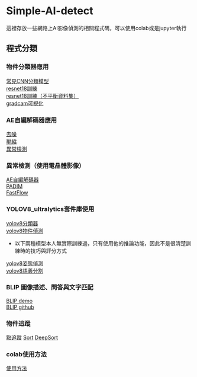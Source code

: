 # Simple-AI-detect

這裡存放一些網路上AI影像偵測的相關程式碼，可以使用colab或是jupyter執行

 ## 程式分類
 ### 物件分類器應用
 [常見CNN分類模型](https://github.com/tetenlost/Simple-AI-detect/blob/main/Classification/%E5%B8%B8%E8%A6%8BCNN%E5%88%86%E9%A1%9E%E6%A8%A1%E5%9E%8B.ipynb)  
[resnet18訓練](https://github.com/tetenlost/Simple-AI-detect/blob/main/Classification/resnet18_%E8%A8%93%E7%B7%B4.ipynb)  
[resnet18訓練（不平衡資料集）](https://github.com/tetenlost/Simple-AI-detect/blob/main/Classification/resnet18_%E8%A8%93%E7%B7%B4for%E4%B8%8D%E5%B9%B3%E8%A1%A1%E8%A8%93%E7%B7%B4%E8%B3%87%E6%96%99%E9%9B%86.ipynb)  
[gradcam可視化](https://github.com/tetenlost/Simple-AI-detect/blob/main/Classification/gradcam%E5%81%B5%E6%B8%AC%E7%B5%90%E6%9E%9C%E5%8F%AF%E8%A6%96%E5%8C%96.ipynb)  
### AE自編解碼器應用
[去噪](https://github.com/tetenlost/Simple-AI-detect/blob/main/AutoEncoder/AutoEncoder_%E5%8E%BB%E5%99%AA.ipynb)  
[壓縮](https://github.com/tetenlost/Simple-AI-detect/blob/main/AutoEncoder/AutoEncoder_%E5%A3%93%E7%B8%AE.ipynb)  
[異常檢測](https://github.com/tetenlost/Simple-AI-detect/blob/main/AutoEncoder/AutoEncoder_%E7%95%B0%E5%B8%B8%E6%AA%A2%E6%B8%AC.ipynb)  
### 異常檢測（使用電晶體影像）  
[AE自編解碼器](https://github.com/tetenlost/Simple-AI-detect/blob/main/AnomalyDetection/AutoEncoder%E7%95%B0%E5%B8%B8%E6%AA%A2%E6%B8%AC%EF%BC%88%E9%9B%BB%E6%99%B6%E9%AB%94%E5%BD%B1%E5%83%8F%EF%BC%89.ipynb)  
[PADIM](https://github.com/tetenlost/Simple-AI-detect/blob/main/AnomalyDetection/PADIM%E7%95%B0%E5%B8%B8%E6%AA%A2%E6%B8%AC_%EF%BC%88%E4%BD%BF%E7%94%A8%E9%9B%BB%E6%99%B6%E9%AB%94%E5%BD%B1%E5%83%8F%EF%BC%89.ipynb)  
[FastFlow](https://github.com/tetenlost/Simple-AI-detect/blob/main/AnomalyDetection/fastflow%E7%95%B0%E5%B8%B8%E6%AA%A2%E6%B8%AC%EF%BC%88%E4%BD%BF%E7%94%A8%E9%9B%BB%E6%99%B6%E9%AB%94%E5%BD%B1%E5%83%8F%EF%BC%89.ipynb)  
### YOLOV8_ultralytics套件庫使用
[yolov8分類器](https://github.com/tetenlost/Simple-AI-detect/blob/main/YOLOV8/YOLOv8%E7%89%A9%E4%BB%B6%E5%88%86%E9%A1%9E%E5%99%A8.ipynb)  
[yolov8物件偵測 ](https://github.com/tetenlost/Simple-AI-detect/blob/main/YOLOV8/YOLOv8%E7%89%A9%E4%BB%B6%E5%81%B5%E6%B8%AC%E5%99%A8.ipynb)
 * 以下兩種模型本人無實際訓練過，只有使用他的推論功能，因此不是很清楚訓練時的技巧與評分方式
  
[yolov8姿態偵測 ](https://github.com/tetenlost/Simple-AI-detect/blob/main/YOLOV8/YOLOV8%E5%A7%BF%E6%85%8B%E5%81%B5%E6%B8%AC.ipynb)   
[yolov8語義分割](https://github.com/tetenlost/Simple-AI-detect/blob/main/YOLOV8/YoloV8%E8%AA%9E%E7%BE%A9%E5%88%86%E5%89%B2.ipynb)
### BLIP 圖像描述、問答與文字匹配
[BLIP demo](https://colab.research.google.com/github/salesforce/BLIP/blob/main/demo.ipynb)  
[BLIP github](https://github.com/salesforce/BLIP)

### 物件追蹤
[點追蹤](https://github.com/tetenlost/Simple-AI-detect/blob/main/Multiple_Object_Tracking/Tracking_%E5%A4%9A%E7%9B%AE%E6%A8%99%E9%BB%9E%E8%BF%BD%E8%B9%A4.ipynb)
[Sort](https://github.com/tetenlost/Simple-AI-detect/blob/main/Multiple_Object_Tracking/Tracking_Sort%E5%A4%9A%E7%9B%AE%E6%A8%99%E8%BF%BD%E8%B9%A4.ipynb)
[DeepSort]()

### colab使用方法
[使用方法](https://github.com/tetenlost/Simple-AI-detect/blob/main/colab.md)
